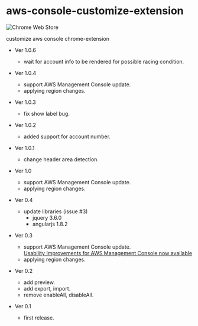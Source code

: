 # aws-console-customize-extension

![Chrome Web Store](https://img.shields.io/chrome-web-store/v/cjpikjjajakahcpglopbmobcoiibcpcd.svg)

customize aws console chrome-extension

- Ver 1.0.6
  - wait for account info to be rendered for possible racing condition.

- Ver 1.0.4
  - support AWS Management Console update.
  - applying region changes.

- Ver 1.0.3
  - fix show label bug.

- Ver 1.0.2
  - added support for account number.

- Ver 1.0.1
  - change header area detection.

- Ver 1.0
  - support AWS Management Console update.
  - applying region changes.

- Ver 0.4
  - update libraries (issue #3)
    - jquery 3.6.0
    - angularjs 1.8.2

- Ver 0.3
  - support AWS Management Console update.  
    [Usability Improvements for AWS Management Console now available][1]
  - applying region changes.

- Ver 0.2
  - add preview.
  - add export, import.
  - remove enableAll, disableAll.

- Ver 0.1
  - first release.

  [1]:https://aws.amazon.com/about-aws/whats-new/2020/09/usability-improvements-for-aws-management-console-now-available/
